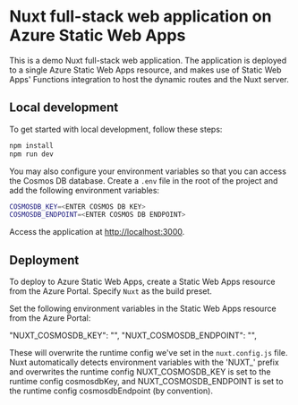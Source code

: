 # Nuxt full-stack web application on Azure Static Web Apps

This is a demo Nuxt full-stack web application. The application is deployed to a single Azure Static Web Apps resource, and makes use of Static Web Apps' Functions integration to host the dynamic routes and the Nuxt server.

## Local development

To get started with local development, follow these steps:
    
```bash
npm install
npm run dev
```

You may also configure your environment variables so that you can access the Cosmos DB database. Create a `.env` file in the root of the project and add the following environment variables:

```bash
COSMOSDB_KEY=<ENTER COSMOS DB KEY>
COSMOSDB_ENDPOINT=<ENTER COSMOS DB ENDPOINT>
```

Access the application at [http://localhost:3000](http://localhost:3000).

## Deployment

To deploy to Azure Static Web Apps, create a Static Web Apps resource from the Azure Portal. Specify `Nuxt` as the build preset.

Set the following environment variables in the Static Web Apps resource from the Azure Portal:

"NUXT_COSMOSDB_KEY": "<ENTER COSMOS DB KEY>",
"NUXT_COSMOSDB_ENDPOINT": "<ENTER COSMOS DB ENDPOINT>",

These will overwrite the runtime config we've set in the `nuxt.config.js` file. Nuxt automatically detects environment variables with the 'NUXT_' prefix and overwrites the runtime config NUXT_COSMOSDB_KEY is set to the runtime config cosmosdbKey, and NUXT_COSMOSDB_ENDPOINT is set to the runtime config cosmosdbEndpoint (by convention).
